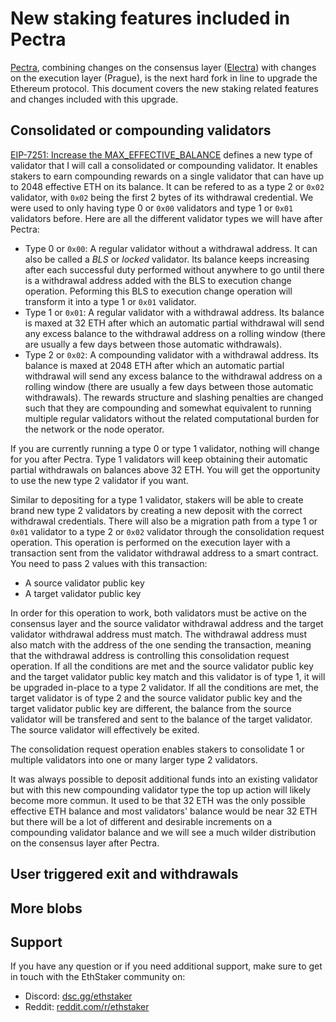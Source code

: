 # New staking features included in Pectra

[Pectra](https://eips.ethereum.org/EIPS/eip-7600), combining changes on the consensus layer ([Electra](https://github.com/ethereum/consensus-specs/tree/dev/specs/electra)) with changes on the execution layer (Prague), is the next hard fork in line to upgrade the Ethereum protocol. This document covers the new staking related features and changes included with this upgrade.

## Consolidated or compounding validators

[EIP-7251: Increase the MAX_EFFECTIVE_BALANCE](https://eips.ethereum.org/EIPS/eip-7251) defines a new type of validator that I will call a consolidated or compounding validator. It enables stakers to earn compounding rewards on a single validator that can have up to 2048 effective ETH on its balance. It can be refered to as a type 2 or `0x02` validator, with `0x02` being the first 2 bytes of its withdrawal credential. We were used to only having type 0 or `0x00` validators and type 1 or `0x01` validators before. Here are all the different validator types we will have after Pectra:

- Type 0 or `0x00`: A regular validator without a withdrawal address. It can also be called a *BLS* or *locked* validator. Its balance keeps increasing after each successful duty performed without anywhere to go until there is a withdrawal address added with the BLS to execution change operation. Peforming this BLS to execution change operation will transform it into a type 1 or `0x01` validator.
- Type 1 or `0x01`: A regular validator with a withdrawal address. Its balance is maxed at 32 ETH after which an automatic partial withdrawal will send any excess balance to the withdrawal address on a rolling window (there are usually a few days between those automatic withdrawals).
- Type 2 or `0x02`: A compounding validator with a withdrawal address. Its balance is maxed at 2048 ETH after which an automatic partial withdrawal will send any excess balance to the withdrawal address on a rolling window (there are usually a few days between those automatic withdrawals). The rewards structure and slashing penalties are changed such that they are compounding and somewhat equivalent to running multiple regular validators without the related computational burden for the network or the node operator.

If you are currently running a type 0 or type 1 validator, nothing will change for you after Pectra. Type 1 validators will keep obtaining their automatic partial withdrawals on balances above 32 ETH. You will get the opportunity to use the new type 2 validator if you want.

Similar to depositing for a type 1 validator, stakers will be able to create brand new type 2 validators by creating a new deposit with the correct withdrawal credentials. There will also be a migration path from a type 1 or `0x01` validator to a type 2 or `0x02` validator through the consolidation request operation. This operation is performed on the execution layer with a transaction sent from the validator withdrawal address to a smart contract. You need to pass 2 values with this transaction:

- A source validator public key
- A target validator public key

In order for this operation to work, both validators must be active on the consensus layer and the source validator withdrawal address and the target validator withdrawal address must match. The withdrawal address must also match with the address of the one sending the transaction, meaning that the withdrawal address is controlling this consolidation request operation. If all the conditions are met and the source validator public key and the target validator public key match and this validator is of type 1, it will be upgraded in-place to a type 2 validator. If all the conditions are met, the target validator is of type 2 and the source validator public key and the target validator public key are different, the balance from the source validator will be transfered and sent to the balance of the target validator. The source validator will effectively be exited.

The consolidation request operation enables stakers to consolidate 1 or multiple validators into one or many larger type 2 validators.

It was always possible to deposit additional funds into an existing validator but with this new compounding validator type the top up action will likely become more commun. It used to be that 32 ETH was the only possible effective ETH balance and most validators' balance would be near 32 ETH but there will be a lot of different and desirable increments on a compounding validator balance and we will see a much wilder distribution on the consensus layer after Pectra.

## User triggered exit and withdrawals

## More blobs

## Support

If you have any question or if you need additional support, make sure to get in touch with the EthStaker community on:

* Discord: [dsc.gg/ethstaker](https://dsc.gg/ethstaker)
* Reddit: [reddit.com/r/ethstaker](https://www.reddit.com/r/ethstaker/)
